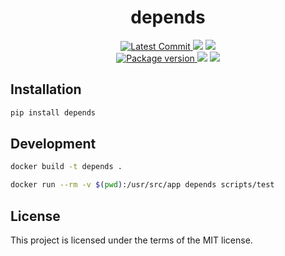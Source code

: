 <h1 align="center">
    <strong>depends</strong>
</h1>
<p align="center">
    <a href="https://github.com/dmtrs/depends" target="_blank">
        <img src="https://img.shields.io/github/last-commit/dmtrs/depends" alt="Latest Commit">
    </a>
        <img src="https://img.shields.io/github/workflow/status/dmtrs/depends/Test">
        <img src="https://img.shields.io/codecov/c/github/dmtrs/depends">
    <br />
    <a href="https://pypi.org/project/depends" target="_blank">
        <img src="https://img.shields.io/pypi/v/depends" alt="Package version">
    </a>
    <img src="https://img.shields.io/pypi/pyversions/depends">
    <img src="https://img.shields.io/github/license/dmtrs/depends">
</p>


## Installation

``` bash
pip install depends
```

## Development

```bash
docker build -t depends .
```

```bash
docker run --rm -v $(pwd):/usr/src/app depends scripts/test
```


## License

This project is licensed under the terms of the MIT license.
